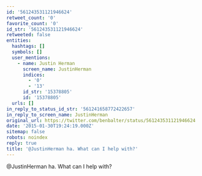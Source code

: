 ```yaml
---
id: '561243531121946624'
retweet_count: '0'
favorite_count: '0'
id_str: '561243531121946624'
retweeted: false
entities:
  hashtags: []
  symbols: []
  user_mentions:
    - name: Justin Herman
      screen_name: JustinHerman
      indices:
        - '0'
        - '13'
      id_str: '15378805'
      id: '15378805'
  urls: []
in_reply_to_status_id_str: '561241658772422657'
in_reply_to_screen_name: JustinHerman
original_url: https://twitter.com/benbalter/status/561243531121946624
date: '2015-01-30T19:24:19.000Z'
sitemap: false
robots: noindex
reply: true
title: '@JustinHerman ha. What can I help with?'
---
```


@JustinHerman ha. What can I help with?